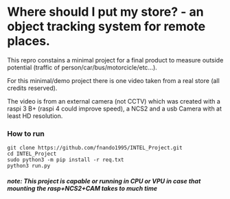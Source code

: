 # Where should I put my store? - an object tracking system for remote places.


This repro constains a minimal project for a final product to measure outside potential (traffic of person/car/bus/motorcicle/etc...).

For this minimal/demo project there is one video taken from a real store (all credits reserved).

The video is from an external camera (not CCTV) which was created with a raspi 3 B+ (raspi 4 could improve speed), a NCS2 and a usb Camera with at least HD resolution.

### How to run

~~~
git clone https://github.com/fnando1995/INTEL_Project.git
cd INTEL_Project
sudo python3 -m pip install -r req.txt
python3 run.py
~~~

##### note: This project is capable or running in CPU or VPU in case that mounting the rasp+NCS2+CAM takes to much time


  
